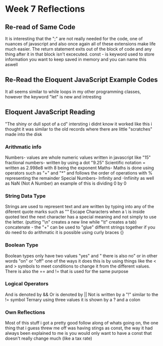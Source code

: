 # Week 7 Reflections

## Re-read of Same Code

It is interesting that the ";" are not really needed for the code, one of nuances of javascript and also once again all of these extensions make life much easier.
The return statement exits out of the block of code and any thing after it in that block isn't excecuted.
const - is keyword used to store information you want to keep saved in memory and you can name this aswell

## Re-Read the Eloquent JavaScript Example Codes

It all seems similar to while loops in my other programming classes, however the keyword "let" is new and intresting

## Eloquent JavaScript Reading

"The shiny or dull spot of a cd" intersting i didnt know it worked like this i thought it was similar to the old records where there are little "scratches" made into the disk

### Arithmatic info

Numbers- values are whole numeric values written in javascript like "15"
fractional numbers- written by using a dot "9.25"
Scientific notation = written as 2.998e8 with 8 being the exponent
Maths- Maths is done using operators such as "+" and "*" and follows the order of operations with % representing the remainder
Special Numbers- Infinity and -Infiinity as well as NaN (Not A Number) an example of this is dividing 0 by 0

### String Data Type

Strings are used to represent text and are written by typing into any of the diferent quote marks such as ""
Escape Characters when a \ is inside quoted text the next character has a special meaning and not simply to use the letter. (putting "\n" creates a new line while "\t" creates a tab)
concatenate - the "+" can be used to "glue" differnt strings together if you do need to do arithmatic it is possible using curly braces {}

### Boolean Type

Boolean types only have two values "yes" and " there is also no" or in other words "on" or "off" one of the ways it does this is by using things like the < and >  symbols to meet conditions to change it from the different values. There is also the == and != that is used for the same purpose

### Logical Operators

And is denoted by &&
Or is denoted by ||
Not is written by a "!" similar to the != symbol
Ternary using three values it is shown by a ? and a colon

### Own Reflections

Most of this stuff i got a pretty good follow along of whats going on, the one thing that i guess threw me off was having stings as const, the way it had always been explained to me is you would only want to have a const that doesn't really change much (like a tax rate)
